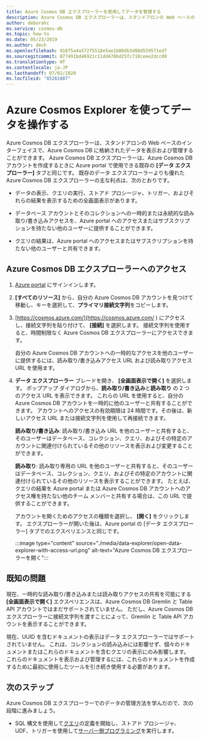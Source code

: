 ```yaml
---
title: Azure Cosmos DB エクスプローラーを使用してデータを管理する
description: Azure Cosmos DB エクスプローラーは、スタンドアロンの Web ベースのインターフェイスで、Azure Cosmos DB に格納されたデータを表示および管理することができます。
author: deborahc
ms.service: cosmos-db
ms.topic: how-to
ms.date: 05/23/2019
ms.author: dech
ms.openlocfilehash: 918f5a4a572f5518e5ae1b08db3d88d559571ed7
ms.sourcegitcommit: 877491bd46921c11dd478bd25fc718ceee2dcc08
ms.translationtype: HT
ms.contentlocale: ja-JP
ms.lasthandoff: 07/02/2020
ms.locfileid: "85261887"
---
```

# <a name="work-with-data-using-azure-cosmos-explorer"></a>Azure Cosmos Explorer を使ってデータを操作する 

Azure Cosmos DB エクスプローラーは、スタンドアロンの Web ベースのインターフェイスで、Azure Cosmos DB に格納されたデータを表示および管理することができます。 Azure Cosmos DB エクスプローラーは、Azure Cosmos DB アカウントを作成するときに Azure portal で使用できる既存の **[データ エクスプローラー]** タブと同じです。 既存のデータ エクスプローラーよりも優れた Azure Cosmos DB エクスプローラーの主な利点は、次のとおりです。

* データの表示、クエリの実行、ストアド プロシージャ、トリガー、およびそれらの結果を表示するための全画面表示があります。  

* データベース アカウントとそのコレクションへの一時的または永続的な読み取り/書き込みアクセスを、Azure portal へのアクセスまたはサブスクリプションを持たない他のユーザーに提供することができます。  

* クエリの結果は、Azure portal へのアクセスまたはサブスクリプションを持たない他のユーザーと共有できます。  

## <a name="access-azure-cosmos-db-explorer"></a>Azure Cosmos DB エクスプローラーへのアクセス

1. [Azure portal](https://portal.azure.com/) にサインインします。 

2. **[すべてのリソース]** から、自分の Azure Cosmos DB アカウントを見つけて移動し、キーを選択して、**プライマリ接続文字列**をコピーします。  

3. [https://cosmos.azure.com/](https://cosmos.azure.com/ ) にアクセスし、接続文字列を貼り付けて、 **[接続]** を選択します。 接続文字列を使用すると、時間制限なく Azure Cosmos DB エクスプローラーにアクセスできます。  

   自分の Azure Cosmos DB アカウントへの一時的なアクセスを他のユーザーに提供するには、読み取り/書き込みアクセス URL および読み取りアクセス URL を使用ます。 

4. **データ エクスプローラー** ブレードを開き、 **[全画面表示で開く]** を選択します。 ポップアップ ダイアログから、**読み取り/書き込み**と**読み取り** の 2 つのアクセス URL を表示できます。 これらの URL を使用すると、自分の Azure Cosmos DB アカウントを一時的に他のユーザーと共有することができます。 アカウントへのアクセスの有効期限は 24 時間です。その後は、新しいアクセス URL または接続文字列を使用して再接続できます。 

   **読み取り/書き込み**: 読み取り/書き込み URL を他のユーザーと共有すると、そのユーザーはデータベース、コレクション、クエリ、およびその特定のアカウントに関連付けられているその他のリソースを表示および変更することができます。

   **読み取り**: 読み取り専用の URL を他のユーザーと共有すると、そのユーザーはデータベース、コレクション、クエリ、およびその特定のアカウントに関連付けられているその他のリソースを表示することができます。 たとえば、クエリの結果を Azure portal または Azure Cosmos DB アカウントへのアクセス権を持たない他のチーム メンバーと共有する場合は、この URL で提供することができます。

   アカウントを開くためのアクセスの種類を選択し、 **[開く]** をクリックします。 エクスプローラーが開いた後は、Azure portal の [データ エクスプローラー] タブでのエクスペリエンスと同じです。   

   :::image type="content" source="./media/data-explorer/open-data-explorer-with-access-url.png" alt-text="Azure Cosmos DB エクスプローラーを開く":::

## <a name="known-issues"></a>既知の問題

現在、一時的な読み取り/書き込みまたは読み取りアクセスの共有を可能にする **[全画面表示で開く]** エクスペリエンスは、Azure Cosmos DB Gremlin と Table API アカウントではまだサポートされていません。 ただし、Azure Cosmos DB エクスプローラーに接続文字列を渡すことによって、Gremlin と Table API アカウントを表示することができます。 

現在、UUID を含むドキュメントの表示はデータ エクスプローラーではサポートされていません。 これは、コレクションの読み込みには影響せず、個々のドキュメントまたはこれらのドキュメントを含むクエリの表示にのみ影響します。 これらのドキュメントを表示および管理するには、これらのドキュメントを作成するために最初に使用したツールを引き続き使用する必要があります。

## <a name="next-steps"></a>次のステップ
Azure Cosmos DB エクスプローラーでのデータの管理方法を学んだので、次の段階に進みましょう。

* SQL 構文を使用して[クエリ](sql-api-query-reference.md)の定義を開始し、ストアド プロシージャ、UDF、トリガーを使用して[サーバー側プログラミング](stored-procedures-triggers-udfs.md)を実行します。 
